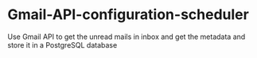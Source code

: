 # Gmail-API-configuration-scheduler
Use Gmail API to get the unread mails in inbox and get the metadata and store it in a PostgreSQL database 
